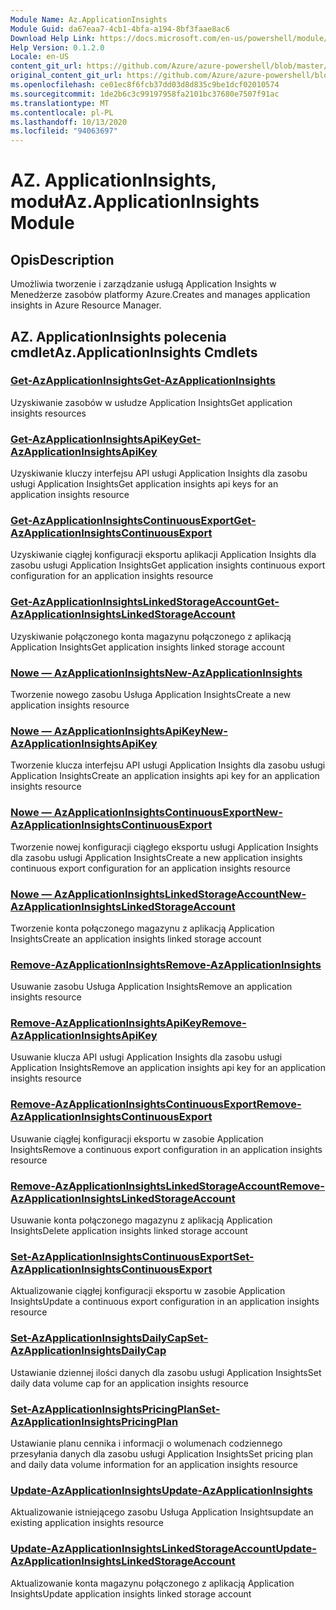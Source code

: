 ```yaml
---
Module Name: Az.ApplicationInsights
Module Guid: da67eaa7-4cb1-4bfa-a194-8bf3faae8ac6
Download Help Link: https://docs.microsoft.com/en-us/powershell/module/az.applicationinsights
Help Version: 0.1.2.0
Locale: en-US
content_git_url: https://github.com/Azure/azure-powershell/blob/master/src/ApplicationInsights/ApplicationInsights/help/Az.ApplicationInsights.md
original_content_git_url: https://github.com/Azure/azure-powershell/blob/master/src/ApplicationInsights/ApplicationInsights/help/Az.ApplicationInsights.md
ms.openlocfilehash: ce01ec8f6fcb37dd03d8d835c9be1dcf02010574
ms.sourcegitcommit: 1de2b6c3c99197958fa2101bc37680e7507f91ac
ms.translationtype: MT
ms.contentlocale: pl-PL
ms.lasthandoff: 10/13/2020
ms.locfileid: "94063697"
---
```

# <span data-ttu-id="c5f3d-101">AZ. ApplicationInsights, moduł</span><span class="sxs-lookup"><span data-stu-id="c5f3d-101">Az.ApplicationInsights Module</span></span>
## <span data-ttu-id="c5f3d-102">Opis</span><span class="sxs-lookup"><span data-stu-id="c5f3d-102">Description</span></span>
<span data-ttu-id="c5f3d-103">Umożliwia tworzenie i zarządzanie usługą Application Insights w Menedżerze zasobów platformy Azure.</span><span class="sxs-lookup"><span data-stu-id="c5f3d-103">Creates and manages application insights in Azure Resource Manager.</span></span>

## <span data-ttu-id="c5f3d-104">AZ. ApplicationInsights polecenia cmdlet</span><span class="sxs-lookup"><span data-stu-id="c5f3d-104">Az.ApplicationInsights Cmdlets</span></span>
### [<span data-ttu-id="c5f3d-105">Get-AzApplicationInsights</span><span class="sxs-lookup"><span data-stu-id="c5f3d-105">Get-AzApplicationInsights</span></span>](Get-AzApplicationInsights.md)
<span data-ttu-id="c5f3d-106">Uzyskiwanie zasobów w usłudze Application Insights</span><span class="sxs-lookup"><span data-stu-id="c5f3d-106">Get application insights resources</span></span>

### [<span data-ttu-id="c5f3d-107">Get-AzApplicationInsightsApiKey</span><span class="sxs-lookup"><span data-stu-id="c5f3d-107">Get-AzApplicationInsightsApiKey</span></span>](Get-AzApplicationInsightsApiKey.md)
<span data-ttu-id="c5f3d-108">Uzyskiwanie kluczy interfejsu API usługi Application Insights dla zasobu usługi Application Insights</span><span class="sxs-lookup"><span data-stu-id="c5f3d-108">Get application insights api keys for an application insights resource</span></span>

### [<span data-ttu-id="c5f3d-109">Get-AzApplicationInsightsContinuousExport</span><span class="sxs-lookup"><span data-stu-id="c5f3d-109">Get-AzApplicationInsightsContinuousExport</span></span>](Get-AzApplicationInsightsContinuousExport.md)
<span data-ttu-id="c5f3d-110">Uzyskiwanie ciągłej konfiguracji eksportu aplikacji Application Insights dla zasobu usługi Application Insights</span><span class="sxs-lookup"><span data-stu-id="c5f3d-110">Get application insights continuous export configuration for an application insights resource</span></span>

### [<span data-ttu-id="c5f3d-111">Get-AzApplicationInsightsLinkedStorageAccount</span><span class="sxs-lookup"><span data-stu-id="c5f3d-111">Get-AzApplicationInsightsLinkedStorageAccount</span></span>](Get-AzApplicationInsightsLinkedStorageAccount.md)
<span data-ttu-id="c5f3d-112">Uzyskiwanie połączonego konta magazynu połączonego z aplikacją Application Insights</span><span class="sxs-lookup"><span data-stu-id="c5f3d-112">Get application insights linked storage account</span></span>

### [<span data-ttu-id="c5f3d-113">Nowe — AzApplicationInsights</span><span class="sxs-lookup"><span data-stu-id="c5f3d-113">New-AzApplicationInsights</span></span>](New-AzApplicationInsights.md)
<span data-ttu-id="c5f3d-114">Tworzenie nowego zasobu Usługa Application Insights</span><span class="sxs-lookup"><span data-stu-id="c5f3d-114">Create a new application insights resource</span></span>

### [<span data-ttu-id="c5f3d-115">Nowe — AzApplicationInsightsApiKey</span><span class="sxs-lookup"><span data-stu-id="c5f3d-115">New-AzApplicationInsightsApiKey</span></span>](New-AzApplicationInsightsApiKey.md)
<span data-ttu-id="c5f3d-116">Tworzenie klucza interfejsu API usługi Application Insights dla zasobu usługi Application Insights</span><span class="sxs-lookup"><span data-stu-id="c5f3d-116">Create an application insights api key for an application insights resource</span></span>

### [<span data-ttu-id="c5f3d-117">Nowe — AzApplicationInsightsContinuousExport</span><span class="sxs-lookup"><span data-stu-id="c5f3d-117">New-AzApplicationInsightsContinuousExport</span></span>](New-AzApplicationInsightsContinuousExport.md)
<span data-ttu-id="c5f3d-118">Tworzenie nowej konfiguracji ciągłego eksportu usługi Application Insights dla zasobu usługi Application Insights</span><span class="sxs-lookup"><span data-stu-id="c5f3d-118">Create a new application insights continuous export configuration for an application insights resource</span></span>

### [<span data-ttu-id="c5f3d-119">Nowe — AzApplicationInsightsLinkedStorageAccount</span><span class="sxs-lookup"><span data-stu-id="c5f3d-119">New-AzApplicationInsightsLinkedStorageAccount</span></span>](New-AzApplicationInsightsLinkedStorageAccount.md)
<span data-ttu-id="c5f3d-120">Tworzenie konta połączonego magazynu z aplikacją Application Insights</span><span class="sxs-lookup"><span data-stu-id="c5f3d-120">Create an application insights linked storage account</span></span>

### [<span data-ttu-id="c5f3d-121">Remove-AzApplicationInsights</span><span class="sxs-lookup"><span data-stu-id="c5f3d-121">Remove-AzApplicationInsights</span></span>](Remove-AzApplicationInsights.md)
<span data-ttu-id="c5f3d-122">Usuwanie zasobu Usługa Application Insights</span><span class="sxs-lookup"><span data-stu-id="c5f3d-122">Remove an application insights resource</span></span>

### [<span data-ttu-id="c5f3d-123">Remove-AzApplicationInsightsApiKey</span><span class="sxs-lookup"><span data-stu-id="c5f3d-123">Remove-AzApplicationInsightsApiKey</span></span>](Remove-AzApplicationInsightsApiKey.md)
<span data-ttu-id="c5f3d-124">Usuwanie klucza API usługi Application Insights dla zasobu usługi Application Insights</span><span class="sxs-lookup"><span data-stu-id="c5f3d-124">Remove an application insights api key for an application insights resource</span></span>

### [<span data-ttu-id="c5f3d-125">Remove-AzApplicationInsightsContinuousExport</span><span class="sxs-lookup"><span data-stu-id="c5f3d-125">Remove-AzApplicationInsightsContinuousExport</span></span>](Remove-AzApplicationInsightsContinuousExport.md)
<span data-ttu-id="c5f3d-126">Usuwanie ciągłej konfiguracji eksportu w zasobie Application Insights</span><span class="sxs-lookup"><span data-stu-id="c5f3d-126">Remove a continuous export configuration in an application insights resource</span></span>

### [<span data-ttu-id="c5f3d-127">Remove-AzApplicationInsightsLinkedStorageAccount</span><span class="sxs-lookup"><span data-stu-id="c5f3d-127">Remove-AzApplicationInsightsLinkedStorageAccount</span></span>](Remove-AzApplicationInsightsLinkedStorageAccount.md)
<span data-ttu-id="c5f3d-128">Usuwanie konta połączonego magazynu z aplikacją Application Insights</span><span class="sxs-lookup"><span data-stu-id="c5f3d-128">Delete application insights linked storage account</span></span>

### [<span data-ttu-id="c5f3d-129">Set-AzApplicationInsightsContinuousExport</span><span class="sxs-lookup"><span data-stu-id="c5f3d-129">Set-AzApplicationInsightsContinuousExport</span></span>](Set-AzApplicationInsightsContinuousExport.md)
<span data-ttu-id="c5f3d-130">Aktualizowanie ciągłej konfiguracji eksportu w zasobie Application Insights</span><span class="sxs-lookup"><span data-stu-id="c5f3d-130">Update a continuous export configuration in an application insights resource</span></span>

### [<span data-ttu-id="c5f3d-131">Set-AzApplicationInsightsDailyCap</span><span class="sxs-lookup"><span data-stu-id="c5f3d-131">Set-AzApplicationInsightsDailyCap</span></span>](Set-AzApplicationInsightsDailyCap.md)
<span data-ttu-id="c5f3d-132">Ustawianie dziennej ilości danych dla zasobu usługi Application Insights</span><span class="sxs-lookup"><span data-stu-id="c5f3d-132">Set daily data volume cap for an application insights resource</span></span>

### [<span data-ttu-id="c5f3d-133">Set-AzApplicationInsightsPricingPlan</span><span class="sxs-lookup"><span data-stu-id="c5f3d-133">Set-AzApplicationInsightsPricingPlan</span></span>](Set-AzApplicationInsightsPricingPlan.md)
<span data-ttu-id="c5f3d-134">Ustawianie planu cennika i informacji o wolumenach codziennego przesyłania danych dla zasobu usługi Application Insights</span><span class="sxs-lookup"><span data-stu-id="c5f3d-134">Set pricing plan and daily data volume information for an application insights resource</span></span>

### [<span data-ttu-id="c5f3d-135">Update-AzApplicationInsights</span><span class="sxs-lookup"><span data-stu-id="c5f3d-135">Update-AzApplicationInsights</span></span>](Update-AzApplicationInsights.md)
<span data-ttu-id="c5f3d-136">Aktualizowanie istniejącego zasobu Usługa Application Insights</span><span class="sxs-lookup"><span data-stu-id="c5f3d-136">update an existing application insights resource</span></span>

### [<span data-ttu-id="c5f3d-137">Update-AzApplicationInsightsLinkedStorageAccount</span><span class="sxs-lookup"><span data-stu-id="c5f3d-137">Update-AzApplicationInsightsLinkedStorageAccount</span></span>](Update-AzApplicationInsightsLinkedStorageAccount.md)
<span data-ttu-id="c5f3d-138">Aktualizowanie konta magazynu połączonego z aplikacją Application Insights</span><span class="sxs-lookup"><span data-stu-id="c5f3d-138">Update application insights linked storage account</span></span>

